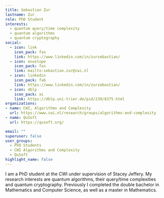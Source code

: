 ```yaml
---
title: Sebastian Zur
lastname: Zur
role: PhD Student
interests:
  - quantum query/time complexity
  - quantum algorithms
  - quantum cryptography
social:
  - icon: link
    icon_pack: fas
    link: https://www.linkedin.com/in/zursebastian/ 
  - icon: envelope
    icon_pack: fas
    link: mailto:sebastian.zur@cwi.nl
  - icon: linkedin
    icon_pack: fab
    link: https://www.linkedin.com/in/zursebastian/
  - icon: dblp
    icon_pack: ai
    link: https://dblp.uni-trier.de/pid/239/8375.html
organizations:
- name: CWI, Algorithms and Complexity
  url: https://www.cwi.nl/research/groups/algorithms-and-complexity
- name: QuSoft
  url: https://qusoft.org/

email: ""
superuser: false
user_groups:
  - PhD Students
  - CWI Algorithms and Complexity
  - QuSoft
highlight_name: false
---
```


I am a PhD student at the CWI under supervision of Stacey Jeffery. My research interests are quantum algorithms, their query/time complexities and quantum cryptography. Previously I completed the double bachelor in Mathematics and Computer Science, as well as a master in Mathematics.
